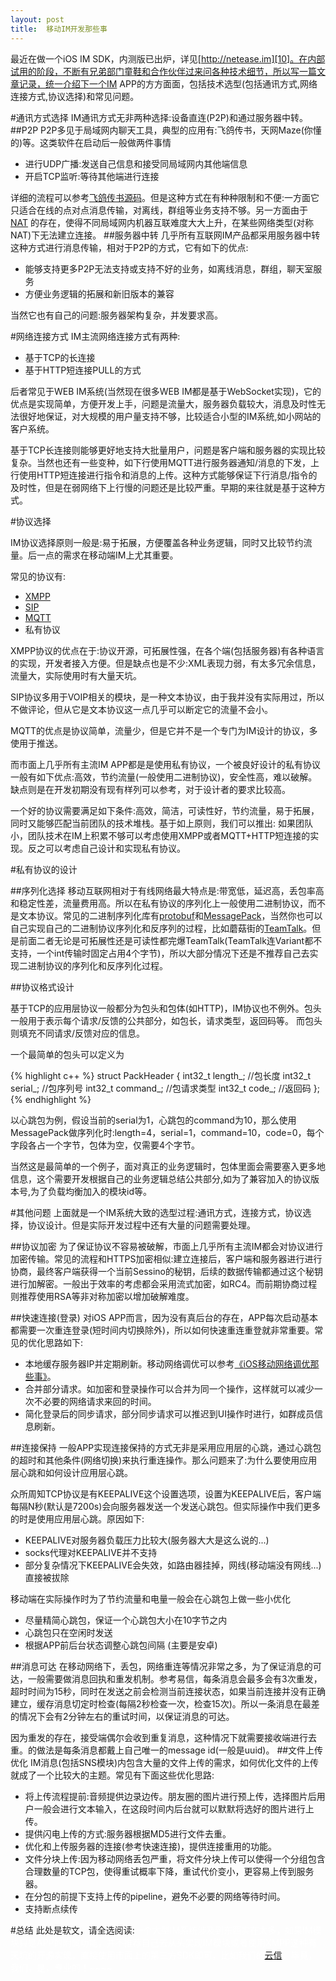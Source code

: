 ```yaml
---
layout: post
title:  移动IM开发那些事
---
```


最近在做一个iOS IM SDK，内测版已出炉，详见[http://netease.im][10]。在内部试用的阶段，不断有兄弟部门童鞋和合作伙伴过来问各种技术细节，所以写一篇文章记录，统一介绍下一个IM APP的方方面面，包括技术选型(包括通讯方式,网络连接方式,协议选择)和常见问题。

#通讯方式选择
IM通讯方式无非两种选择:设备直连(P2P)和通过服务器中转。
##P2P
P2P多见于局域网内聊天工具，典型的应用有:飞鸽传书，天网Maze(你懂的)等。这类软件在启动后一般做两件事情

* 进行UDP广播:发送自己信息和接受同局域网内其他端信息
* 开启TCP监听:等待其他端进行连接

详细的流程可以参考[飞鸽传书源码][1]。但是这种方式在有种种限制和不便:一方面它只适合在线的点对点消息传输，对离线，群组等业务支持不够。另一方面由于 [NAT][2] 的存在，使得不同局域网内机器互联难度大大上升，在某些网络类型(对称NAT)下无法建立连接。
##服务器中转
几乎所有互联网IM产品都采用服务器中转这种方式进行消息传输，相对于P2P的方式，它有如下的优点:

* 能够支持更多P2P无法支持或支持不好的业务，如离线消息，群组，聊天室服务
* 方便业务逻辑的拓展和新旧版本的兼容

当然它也有自己的问题:服务器架构复杂，并发要求高。


#网络连接方式
IM主流网络连接方式有两种:

* 基于TCP的长连接
* 基于HTTP短连接PULL的方式

后者常见于WEB IM系统(当然现在很多WEB IM都是基于WebSocket实现)，它的优点是实现简单，方便开发上手，问题是流量大，服务器负载较大，消息及时性无法很好地保证，对大规模的用户量支持不够，比较适合小型的IM系统,如小网站的客户系统。

基于TCP长连接则能够更好地支持大批量用户，问题是客户端和服务器的实现比较复杂。当然也还有一些变种，如下行使用MQTT进行服务器通知/消息的下发，上行使用HTTP短连接进行指令和消息的上传。这种方式能够保证下行消息/指令的及时性，但是在弱网络下上行慢的问题还是比较严重。早期的来往就是基于这种方式。

#协议选择

IM协议选择原则一般是:易于拓展，方便覆盖各种业务逻辑，同时又比较节约流量。后一点的需求在移动端IM上尤其重要。

常见的协议有:

* [XMPP][3]
* [SIP][4]
* [MQTT][5]
* 私有协议

XMPP协议的优点在于:协议开源，可拓展性强，在各个端(包括服务器)有各种语言的实现，开发者接入方便。但是缺点也是不少:XML表现力弱，有太多冗余信息，流量大，实际使用时有大量天坑。

SIP协议多用于VOIP相关的模块，是一种文本协议，由于我并没有实际用过，所以不做评论，但从它是文本协议这一点几乎可以断定它的流量不会小。

MQTT的优点是协议简单，流量少，但是它并不是一个专门为IM设计的协议，多使用于推送。

而市面上几乎所有主流IM APP都是是使用私有协议，一个被良好设计的私有协议一般有如下优点:高效，节约流量(一般使用二进制协议)，安全性高，难以破解。缺点则是在开发初期没有现有样列可以参考，对于设计者的要求比较高。

一个好的协议需要满足如下条件:高效，简洁，可读性好，节约流量，易于拓展，同时又能够匹配当前团队的技术堆栈。基于如上原则，我们可以推出:
如果团队小，团队技术在IM上积累不够可以考虑使用XMPP或者MQTT+HTTP短连接的实现。反之可以考虑自己设计和实现私有协议。

#私有协议的设计 

##序列化选择
移动互联网相对于有线网络最大特点是:带宽低，延迟高，丢包率高和稳定性差，流量费用高。所以在私有协议的序列化上一般使用二进制协议，而不是文本协议。常见的二进制序列化库有[protobuf][6]和[MessagePack][7]，当然你也可以自己实现自己的二进制协议序列化和反序列的过程，比如蘑菇街的[TeamTalk][8]。但是前面二者无论是可拓展性还是可读性都完爆TeamTalk(TeamTalk连Variant都不支持，一个int传输时固定占用4个字节)，所以大部分情况下还是不推荐自己去实现二进制协议的序列化和反序列化过程。

##协议格式设计

基于TCP的应用层协议一般都分为包头和包体(如HTTP)，IM协议也不例外。包头一般用于表示每个请求/反馈的公共部分，如包长，请求类型，返回码等。
而包头则填充不同请求/反馈对应的信息。

一个最简单的包头可以定义为

{% highlight c++ %}
struct PackHeader
{
    int32_t     length_;    //包长度
    int32_t     serial_;    //包序列号
    int32_t     command_;   //包请求类型
    int32_t     code_;      //返回码
};
{% endhighlight %}

以心跳包为例，假设当前的serial为1，心跳包的command为10，那么使用MessagePack做序列化时:length=4，serial=1，command=10，code=0，每个字段各占一个字节，包体为空，仅需要4个字节。

当然这是最简单的一个例子，面对真正的业务逻辑时，包体里面会需要塞入更多地信息，这个需要开发根据自己的业务逻辑总结公共部分,如为了兼容加入的协议版本号,为了负载均衡加入的模块id等。

#其他问题
上面就是一个IM系统大致的选型过程:通讯方式，连接方式，协议选择，协议设计。但是实际开发过程中还有大量的问题需要处理。

##协议加密
为了保证协议不容易被破解，市面上几乎所有主流IM都会对协议进行加密传输。常见的流程和HTTPS加密相似:建立连接后，客户端和服务器进行进行协商，最终客户端获得一个当前Sessino的秘钥，后续的数据传输都通过这个秘钥进行加解密。一般出于效率的考虑都会采用流式加密，如RC4。而前期协商过程则推荐使用RSA等非对称加密以增加破解难度。

##快速连接(登录)
对iOS APP而言，因为没有真后台的存在，APP每次启动基本都需要一次重连登录(短时间内切换除外)，所以如何快速重连重登就非常重要。常见的优化思路如下:

* 本地缓存服务器IP并定期刷新。移动网络调优可以参考[《iOS移动网络调优那些事》][9]。
* 合并部分请求。如加密和登录操作可以合并为同一个操作，这样就可以减少一次不必要的网络请求来回的时间。
* 简化登录后的同步请求，部分同步请求可以推迟到UI操作时进行，如群成员信息刷新。

##连接保持
一般APP实现连接保持的方式无非是采用应用层的心跳，通过心跳包的超时和其他条件(网络切换)来执行重连操作。那么问题来了:为什么要使用应用层心跳和如何设计应用层心跳。

众所周知TCP协议是有KEEPALIVE这个设置选项，设置为KEEPALIVE后，客户端每隔N秒(默认是7200s)会向服务器发送一个发送心跳包。但实际操作中我们更多的时是使用应用层心跳。原因如下:

* KEEPALIVE对服务器负载压力比较大(服务器大大是这么说的...)
* socks代理对KEEPALIVE并不支持
* 部分复杂情况下KEEPALIVE会失效，如路由器挂掉，网线(移动端没有网线...)直接被拔除

移动端在实际操作时为了节约流量和电量一般会在心跳包上做一些小优化

* 尽量精简心跳包，保证一个心跳包大小在10字节之内
* 心跳包只在空闲时发送 
* 根据APP前后台状态调整心跳包间隔 (主要是安卓)

##消息可达
在移动网络下，丢包，网络重连等情况非常之多，为了保证消息的可达，一般需要做消息回执和重发机制。参考易信，每条消息会最多会有3次重发，超时时间为15秒，同时在发送之前会检测当前连接状态，如果当前连接并没有正确建立，缓存消息切定时检查(每隔2秒检查一次，检查15次)。所以一条消息在最差的情况下会有2分钟左右的重试时间，以保证消息的可达。

因为重发的存在，接受端偶尔会收到重复消息，这种情况下就需要接收端进行去重。的做法是每条消息都戴上自己唯一的message id(一般是uuid)。
##文件上传优化
IM消息(包括SNS模块)内包含大量的文件上传的需求，如何优化文件的上传就成了一个比较大的主题。常见有下面这些优化思路:

* 将上传流程提前:音频提供边录边传。朋友圈的图片进行预上传，选择图片后用户一般会进行文本输入，在这段时间内后台就可以默默将选好的图片进行上传。
* 提供闪电上传的方式:服务器根据MD5进行文件去重。
* 优化和上传服务器的连接(参考快速连接)，提供连接重用的功能。
* 文件分块上传:因为移动网络丢包严重，将文件分块上传可以使得一个分组包含合理数量的TCP包，使得重试概率下降，重试代价变小，更容易上传到服务器。
* 在分包的前提下支持上传的pipeline，避免不必要的网络等待时间。
* 支持断点续传

#总结
此处是软文，请全选阅读:<font color="white">一个大型IM系统涉及到东西实在太多，如果IM模块只是APP的附属功能，并不推荐自己去从头实现IM模块或者使用XMPP这种有天坑的开源实现，直接使用市面上的第三方SDK即可，比如我们的[云信][10]。毕竟，我们，是，专业的！~~~~</font>



[1]:http://ipmsg.org/
[2]:http://zh.wikipedia.org/zh-cn/%E7%BD%91%E7%BB%9C%E5%9C%B0%E5%9D%80%E8%BD%AC%E6%8D%A2
[3]:http://zh.wikipedia.org/wiki/XMPP
[4]:http://zh.wikipedia.org/wiki/%E4%BC%9A%E8%AF%9D%E5%8F%91%E8%B5%B7%E5%8D%8F%E8%AE%AE
[5]:http://mqtt.org/
[6]:https://github.com/google/protobuf
[7]:http://msgpack.org/
[8]:https://github.com/mogujie/TeamTalk
[9]:http://xiangwangfeng.com/2013/10/16/iOS%E7%A7%BB%E5%8A%A8%E7%BD%91%E7%BB%9C%E8%B0%83%E4%BC%98%E9%82%A3%E4%BA%9B%E4%BA%8B/
[10]:http://netease.im
